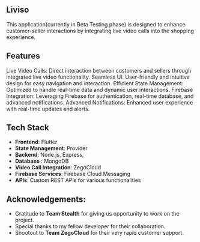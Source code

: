 ## Liviso 
This application(currently in Beta Testing phase) is designed to enhance customer-seller interactions by integrating live video calls into the shopping experience.

## Features
Live Video Calls: Direct interaction between customers and sellers through integrated live video functionality.
Seamless UI: User-friendly and intuitive design for easy navigation and interaction.
Efficient State Management: Optimized to handle real-time data and dynamic user interactions.
Firebase Integration: Leveraging Firebase for authentication, real-time database, and advanced notifications.
Advanced Notifications: Enhanced user experience with real-time updates and alerts.
## Tech Stack
- **Frontend**: Flutter
- **State Management**: Provider
- **Backend**: Node.js, Express,
- **Database** : MongoDB
- **Video Call Integration**: ZegoCloud
- **Firebase Services**: Firebase Cloud Messaging
- **APIs**: Custom REST APIs for various functionalities

## Acknowledgements:
- Gratitude to **Team Stealth** for giving us opportunity to work on the project.
- Special thanks to my fellow developer for their collaboration.
- Shoutout to **Team ZegoCloud** for their very rapid customer support.
